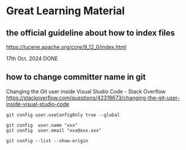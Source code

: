 # Great Learning Material

## the official guideline about how to index files

https://lucene.apache.org/core/9_12_0/index.html

17th Oct. 2024 DONE

## how to change committer name in git

Changing the Git user inside Visual Studio Code - Stack Overflow
https://stackoverflow.com/questions/42318673/changing-the-git-user-inside-visual-studio-code

```shell
git config user.useConfigOnly true --global

git config  user.name "xxx"
git config  user.email "xxx@xxx.xxx"

git config --list --show-origin
```